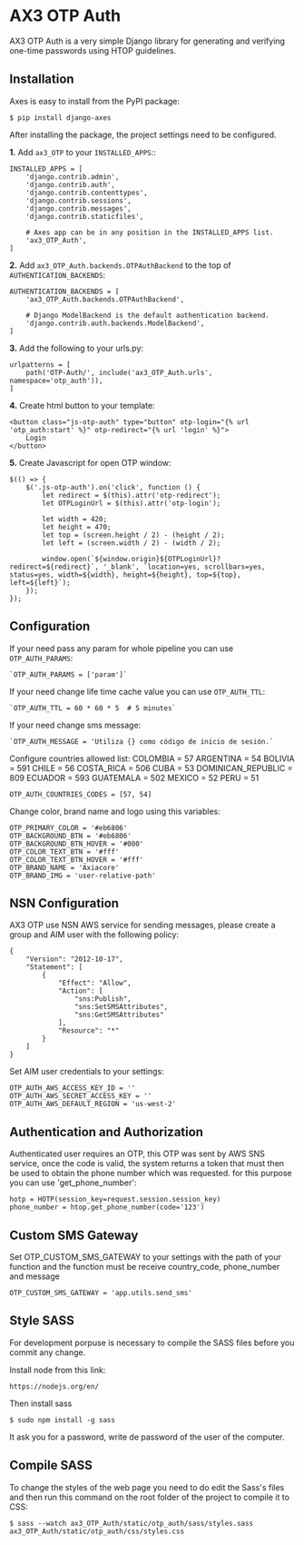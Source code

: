 # AX3 OTP Auth

AX3 OTP Auth is a very simple Django library for generating and verifying one-time passwords using HTOP guidelines.

## Installation

Axes is easy to install from the PyPI package:

    $ pip install django-axes

After installing the package, the project settings need to be configured.

**1.** Add ``ax3_OTP`` to your ``INSTALLED_APPS``::

    INSTALLED_APPS = [
        'django.contrib.admin',
        'django.contrib.auth',
        'django.contrib.contenttypes',
        'django.contrib.sessions',
        'django.contrib.messages',
        'django.contrib.staticfiles',

        # Axes app can be in any position in the INSTALLED_APPS list.
        'ax3_OTP_Auth',
    ]

**2.** Add ``ax3_OTP_Auth.backends.OTPAuthBackend`` to the top of ``AUTHENTICATION_BACKENDS``:

    AUTHENTICATION_BACKENDS = [
        'ax3_OTP_Auth.backends.OTPAuthBackend',

        # Django ModelBackend is the default authentication backend.
        'django.contrib.auth.backends.ModelBackend',
    ]

**3.** Add the following to your urls.py:

    urlpatterns = [
        path('OTP-Auth/', include('ax3_OTP_Auth.urls', namespace='otp_auth')),
    ]

**4.** Create html button to your template:

    <button class="js-otp-auth" type="button" otp-login="{% url 'otp_auth:start' %}" otp-redirect="{% url 'login' %}">
        Login
    </button>

**5.** Create Javascript for open OTP window:

    $(() => {
        $('.js-otp-auth').on('click', function () {
            let redirect = $(this).attr('otp-redirect');
            let OTPLoginUrl = $(this).attr('otp-login');

            let width = 420;
            let height = 470;
            let top = (screen.height / 2) - (height / 2);
            let left = (screen.width / 2) - (width / 2);

            window.open(`${window.origin}${OTPLoginUrl}?redirect=${redirect}`, '_blank', `location=yes, scrollbars=yes, status=yes, width=${width}, height=${height}, top=${top}, left=${left}`);
        });
    });

## Configuration

If your need pass any param for whole pipeline you can use `OTP_AUTH_PARAMS`:

    `OTP_AUTH_PARAMS = ['param']`

If your need change life time cache value you can use `OTP_AUTH_TTL`:

    `OTP_AUTH_TTL = 60 * 60 * 5  # 5 minutes`

If your need change sms message:

    `OTP_AUTH_MESSAGE = 'Utiliza {} como código de inicio de sesión.`

Configure countries allowed list:
    COLOMBIA = 57
    ARGENTINA = 54
    BOLIVIA = 591
    CHILE = 56
    COSTA_RICA = 506
    CUBA = 53
    DOMINICAN_REPUBLIC = 809
    ECUADOR = 593
    GUATEMALA = 502
    MEXICO = 52
    PERU = 51

    OTP_AUTH_COUNTRIES_CODES = [57, 54]

Change color, brand name and logo using this variables:

    OTP_PRIMARY_COLOR = '#eb6806'
    OTP_BACKGROUND_BTN = '#eb6806'
    OTP_BACKGROUND_BTN_HOVER = '#000'
    OTP_COLOR_TEXT_BTN = '#fff'
    OTP_COLOR_TEXT_BTN_HOVER = '#fff'
    OTP_BRAND_NAME = 'Axiacore'
    OTP_BRAND_IMG = 'user-relative-path'


## NSN Configuration

AX3 OTP use NSN AWS service for sending messages, please create a group and AIM user with the following policy:

    {
        "Version": "2012-10-17",
        "Statement": [
            {
                "Effect": "Allow",
                "Action": [
                    "sns:Publish",
                    "sns:SetSMSAttributes",
                    "sns:GetSMSAttributes"
                ],
                "Resource": "*"
            }
        ]
    }

Set AIM user credentials to your settings:

    OTP_AUTH_AWS_ACCESS_KEY_ID = ''
    OTP_AUTH_AWS_SECRET_ACCESS_KEY = ''
    OTP_AUTH_AWS_DEFAULT_REGION = 'us-west-2'

## Authentication and Authorization

Authenticated user requires an OTP, this OTP was sent by AWS SNS service, once the code is valid, the system returns a token that must then be used to obtain the phone number which was requested. for this purpose you can use 'get_phone_number':

    hotp = HOTP(session_key=request.session.session_key)
    phone_number = htop.get_phone_number(code='123')

## Custom SMS Gateway

Set OTP_CUSTOM_SMS_GATEWAY to your settings with the path of your function and the function must be receive country_code, phone_number and message

    OTP_CUSTOM_SMS_GATEWAY = 'app.utils.send_sms'

## Style SASS

For development porpuse is necessary to compile the SASS files before you commit any change.

Install node from this link:

    https://nodejs.org/en/

Then install sass

    $ sudo npm install -g sass

It ask you for a password, write de password of the user of the computer.


## Compile SASS

To change the styles of the web page you need to do edit the Sass's files and
then run this command on the root folder of the project to compile it to CSS:

    $ sass --watch ax3_OTP_Auth/static/otp_auth/sass/styles.sass ax3_OTP_Auth/static/otp_auth/css/styles.css
